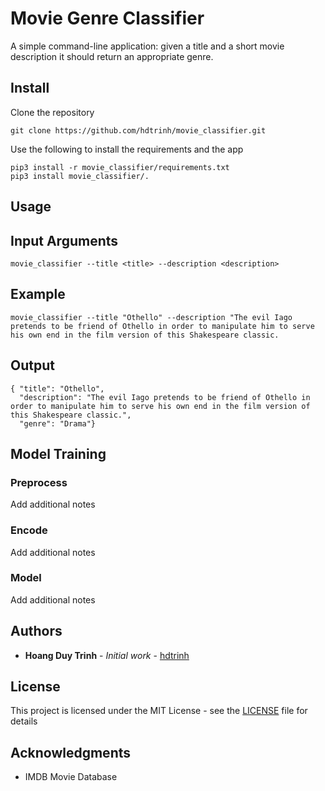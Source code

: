 # Movie Genre Classifier

A simple command-line application: given a title and a short movie description it should return an appropriate genre. 


## Install

Clone the repository

```
git clone https://github.com/hdtrinh/movie_classifier.git
```

Use the following to install the requirements and the app

```
pip3 install -r movie_classifier/requirements.txt
pip3 install movie_classifier/.
```

## Usage

## Input Arguments

```
movie_classifier --title <title> --description <description>
```

##  Example

```
movie_classifier --title "Othello" --description "The evil Iago pretends to be friend of Othello in order to manipulate him to serve his own end in the film version of this Shakespeare classic.
```

## Output

```
{ "title": "Othello", 
  "description": "The evil Iago pretends to be friend of Othello in order to manipulate him to serve his own end in the film version of this Shakespeare classic.", 
  "genre": "Drama"}
```

## Model Training

### Preprocess

Add additional notes

### Encode

Add additional notes

### Model 

Add additional notes



## Authors

* **Hoang Duy Trinh** - *Initial work* - [hdtrinh](https://github.com/hdtrinh)

## License

This project is licensed under the MIT License - see the [LICENSE](LICENSE) file for details

## Acknowledgments

* IMDB Movie Database


